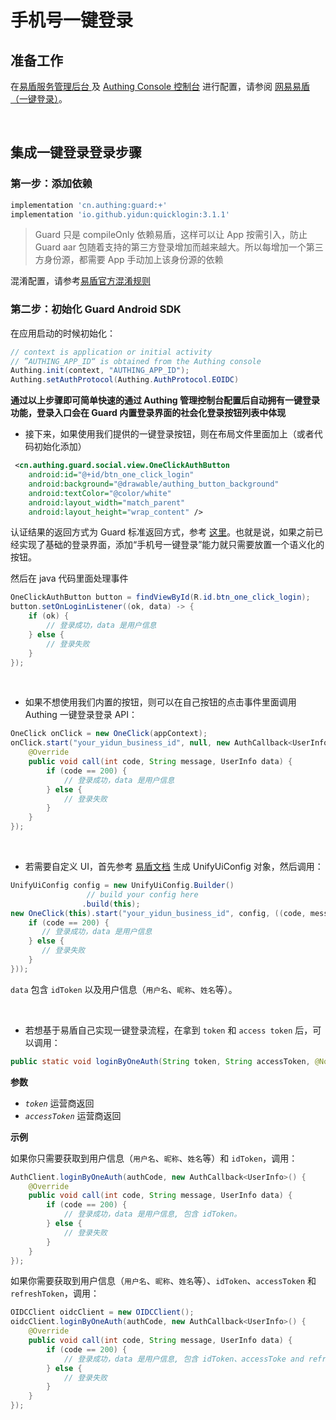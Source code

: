 # 手机号一键登录

<LastUpdated/>

## 准备工作

在[易盾服务管理后台 ](https://dun.163.com/dashboard#/m/verification/index)及 [Authing Console 控制台](https://authing.cn/) 进行配置，请参阅 [网易易盾（一键登录）](../../../guides/oneauth/README.md)。

<br>

## 集成一键登录登录步骤

### 第一步：添加依赖

```groovy
implementation 'cn.authing:guard:+'
implementation 'io.github.yidun:quicklogin:3.1.1'
```

> Guard 只是 compileOnly 依赖易盾，这样可以让 App 按需引入，防止 Guard aar 包随着支持的第三方登录增加而越来越大。所以每增加一个第三方身份源，都需要 App 手动加上该身份源的依赖

混淆配置，请参考[易盾官方混淆规则](https://support.dun.163.com/documents/287305921855672320?docId=424017619994976256#%E6%B7%B7%E6%B7%86%E9%85%8D%E7%BD%AE)

### 第二步：初始化 Guard Android SDK

在应用启动的时候初始化：

```java
// context is application or initial activity
// ”AUTHING_APP_ID“ is obtained from the Authing console
Authing.init(context, "AUTHING_APP_ID");
Authing.setAuthProtocol(Authing.AuthProtocol.EOIDC)
```



**通过以上步骤即可简单快速的通过 Authing 管理控制台配置后自动拥有一键登录功能，登录入口会在 Guard 内置登录界面的社会化登录按钮列表中体现**



* 接下来，如果使用我们提供的一键登录按钮，则在布局文件里面加上（或者代码初始化添加）

```xml
 <cn.authing.guard.social.view.OneClickAuthButton
    android:id="@+id/btn_one_click_login"
    android:background="@drawable/authing_button_background"
    android:textColor="@color/white"
    android:layout_width="match_parent"
    android:layout_height="wrap_content" />
```

认证结果的返回方式为 Guard 标准返回方式，参考 [这里](../develop.md)。也就是说，如果之前已经实现了基础的登录界面，添加“手机号一键登录”能力就只需要放置一个语义化的按钮。

然后在 java 代码里面处理事件

```java
OneClickAuthButton button = findViewById(R.id.btn_one_click_login);
button.setOnLoginListener((ok, data) -> {
    if (ok) {
        // 登录成功，data 是用户信息
    } else {
        // 登录失败
    }
});
```

<br>

* 如果不想使用我们内置的按钮，则可以在自己按钮的点击事件里面调用 Authing 一键登录登录 API：

```java
OneClick onClick = new OneClick(appContext);
onClick.start("your_yidun_business_id", null, new AuthCallback<UserInfo>() {
    @Override
    public void call(int code, String message, UserInfo data) {
        if (code == 200) {
            // 登录成功，data 是用户信息
        } else {
            // 登录失败
        }
    }
});
```

<br>

* 若需要自定义 UI，首先参考 [易盾文档](https://gitee.com/netease_yidun/quickpass-android-demo) 生成 UnifyUiConfig 对象，然后调用：

```java
UnifyUiConfig config = new UnifyUiConfig.Builder()
                 // build your config here
                .build(this);
new OneClick(this).start("your_yidun_business_id", config, ((code, message, userInfo) -> {
    if (code == 200) {
       // 登录成功，data 是用户信息
    } else {
       // 登录失败
    }
}));
```

`data` 包含 `idToken` 以及用户信息（`用户名`、`昵称`、`姓名`等）。

<br>

- 若想基于易盾自己实现一键登录流程，在拿到 `token` 和 `access token` 后，可以调用：

```java
public static void loginByOneAuth(String token, String accessToken, @NotNull AuthCallback<UserInfo> callback)
```

**参数**

- *`token`* 运营商返回
- *`accessToken`* 运营商返回

**示例**

如果你只需要获取到用户信息（`用户名`、`昵称`、`姓名`等）和 `idToken`，调用：

```java
AuthClient.loginByOneAuth(authCode, new AuthCallback<UserInfo>() {
    @Override
    public void call(int code, String message, UserInfo data) {
        if (code == 200) {
            // 登录成功，data 是用户信息, 包含 idToken。
        } else {
            // 登录失败
        }
    }
});
```

如果你需要获取到用户信息（`用户名`、`昵称`、`姓名`等）、`idToken`、`accessToken` 和 `refreshToken`，调用：

```java
OIDCClient oidcClient = new OIDCClient();
oidcClient.loginByOneAuth(authCode, new AuthCallback<UserInfo>() {
    @Override
    public void call(int code, String message, UserInfo data) {
        if (code == 200) {
            // 登录成功，data 是用户信息, 包含 idToken、accessToke and refreshToken。
        } else {
            // 登录失败
        }
    }
});
```


